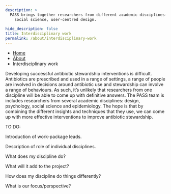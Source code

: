 ```yaml
---
description: >
  PASS brings together researchers from different academic disciplines: behavioural science, epidemiology, 
    social science, user-centred design.
 
hide_description: false
title: Interdisciplinary work
permalink: /about/interdisciplinary-work
---
```


<ul class="breadcrumb">
  <li><a href="/">Home</a></li>
  <li><a href="/about">About</a></li>
  <li>Interdisciplinary work</li>
</ul>


Developing successful antibiotic stewardship interventions is difficult. Antibiotics are prescribed and used in a range of settings, a range of people are involved in decisions around antibiotic use and stewardship can involve a range of behaviours. As such, it’s unlikely that researchers from one discipline will be able to come up with definitive answers. The PASS team is includes researchers from several academic disciplines: design, psychology, social science and epidemiology. The hope is that by combining the different insights and techniques that they use, we can come up with more effective interventions to improve antibiotic stewardship.


TO DO: 

Introduction of work-package leads.

Description of role of individual disciplines.

What does my discipline do?

What will it add to the project?

How does my discipline do things differently?

What is our focus/perspective?

